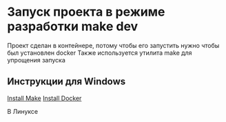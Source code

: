 # Запуск проекта в режиме разработки make dev

Проект сделан в контейнере, потому чтобы его запустить нужно чтобы был установлен docker
Также используется утилита make для упрощения запуска

## Инструкции для Windows
[Install Make](http://gnuwin32.sourceforge.net/packages/make.htm)
[Install Docker](https://docs.docker.com/desktop/windows/install/)

В Линуксе
